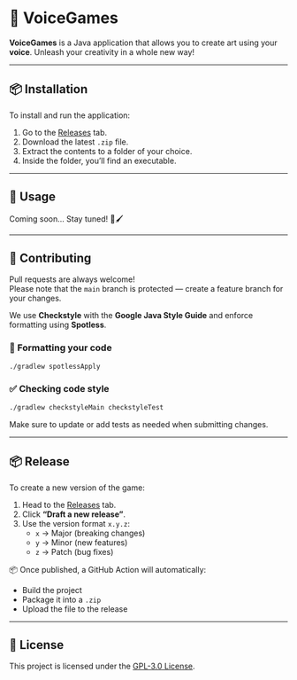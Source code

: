 # 🎨 VoiceGames

**VoiceGames** is a Java application that allows you to create art using your **voice**. Unleash your creativity in a whole new way!

---

## 📦 Installation

To install and run the application:

1. Go to the [Releases] tab.
2. Download the latest `.zip` file.
3. Extract the contents to a folder of your choice.
4. Inside the folder, you’ll find an executable.

---

## 🚀 Usage

Coming soon... Stay tuned! 🎤🖌️

---

## 🤝 Contributing

Pull requests are always welcome!  
Please note that the `main` branch is protected — create a feature branch for your changes.

We use **Checkstyle** with the **Google Java Style Guide** and enforce formatting using **Spotless**.

### 🧼 Formatting your code
```bash
./gradlew spotlessApply
```

### ✅ Checking code style
```bash
./gradlew checkstyleMain checkstyleTest
```

Make sure to update or add tests as needed when submitting changes.

---

## 📦 Release

To create a new version of the game:

1. Head to the [Releases] tab.
2. Click **“Draft a new release”**.
3. Use the version format `x.y.z`:
    - `x` → Major (breaking changes)
    - `y` → Minor (new features)
    - `z` → Patch (bug fixes)

📦 Once published, a GitHub Action will automatically:
- Build the project
- Package it into a `.zip`
- Upload the file to the release

---

## 📄 License

This project is licensed under the [GPL-3.0 License](https://choosealicense.com/licenses/gpl-3.0/).

[Releases]: https://github.com/fhburgenland-bswe/ss2025-VoiceArt/releases